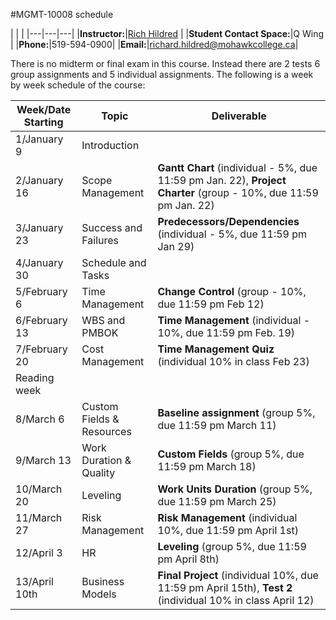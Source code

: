#MGMT-10008 schedule

|&nbsp;|&nbsp;|
|---|---|---|
|**Instructor:**|[Rich Hildred](https://rhildred.github.io/calendar.html) |
|**Student Contact Space:**|Q Wing |
|**Phone:**|519-594-0900|
|**Email:**|richard.hildred@mohawkcollege.ca|

There is no midterm or final exam in this course. Instead there are 2 tests 6 group assignments and 5 individual assignments. The following is a week by week schedule of the course:

|Week/Date Starting|Topic|Deliverable|
|---|---|---|
|1/January 9|Introduction||
|2/January 16|Scope Management|**Gantt Chart** (individual - 5%, due 11:59 pm Jan. 22), **Project Charter** (group - 10%, due 11:59 pm Jan. 22)|
|3/January 23|Success and Failures|**Predecessors/Dependencies** (individual - 5%, due 11:59 pm Jan 29)|
|4/January 30|Schedule and Tasks||
|5/February 6|Time Management|**Change Control** (group - 10%, due 11:59 pm Feb 12)|
|6/February 13|WBS and PMBOK|**Time Management** (individual - 10%, due 11:59 pm Feb. 19)|
|7/February 20|Cost Management|**Time Management Quiz** (individual 10% in class Feb 23)|
|Reading week|||
|8/March 6|Custom Fields & Resources|**Baseline assignment** (group 5%, due 11:59 pm March 11)|
|9/March 13|Work Duration & Quality|**Custom Fields** (group 5%, due 11:59 pm March 18)|
|10/March 20|Leveling|**Work Units Duration** (group 5%, due 11:59 pm March 25)|
|11/March 27|Risk Management|**Risk Management** (individual 10%, due 11:59 pm April 1st)|
|12/April 3|HR|**Leveling** (group 5%, due 11:59 pm April 8th)|
|13/April 10th|Business Models|**Final Project** (individual 10%, due 11:59 pm April 15th), **Test 2** (individual 10% in class April 12)|
